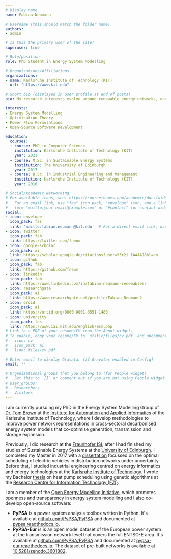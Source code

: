 ```yaml
---
# Display name
name: Fabian Neumann

# Username (this should match the folder name)
authors:
- admin

# Is this the primary user of the site?
superuser: true

# Role/position
role: PhD Student in Energy System Modelling

# Organizations/Affiliations
organizations:
- name: Karlsruhe Institute of Technology (KIT)
  url: "https://www.kit.edu"

# Short bio (displayed in user profile at end of posts)
bio: My research interests evolve around renewable energy networks, energy system modelling, sector coupling, large-scale optimisation and energy technologies.

interests:
- Energy System Modelling
- Optimisation Theory
- Power Flow Formulations
- Open-Source Software Development

education:
  courses:
  - course: PhD in Computer Science
    institution: Karlsruhe Institute of Technology (KIT)
    year: 2021
  - course: M.Sc. in Sustainable Energy Systems
    institution: The University of Edinburgh
    year: 2017
  - course: B.Sc. in Industrial Engineering and Management
    institution: Karlsruhe Institute of Technology (KIT)
    year: 2016

# Social/Academic Networking
# For available icons, see: https://sourcethemes.com/academic/docs/widgets/#icons
#   For an email link, use "fas" icon pack, "envelope" icon, and a link in the
#   form "mailto:your-email@example.com" or "#contact" for contact widget.
social:
- icon: envelope
  icon_pack: fas
  link: 'mailto:fabian.neumann@kit.edu'  # For a direct email link, use "mailto:test@example.org".
- icon: twitter
  icon_pack: fab
  link: https://twitter.com/fneum
- icon: google-scholar
  icon_pack: ai
  link: https://scholar.google.de/citations?user=95r2i_IAAAAJ&hl=en
- icon: github
  icon_pack: fab
  link: https://github.com/fneum
- icon: linkedin
  icon_pack: fab
  link: https://www.linkedin.com/in/fabian-neumann-renewables/
- icon: researchgate
  icon_pack: ai
  link: https://www.researchgate.net/profile/Fabian_Neumann2
- icon: orcid
  icon_pack: ai
  link: https://orcid.org/0000-0001-8551-1480
- icon: university
  icon_pack: fas
  link: https://www.iai.kit.edu/english/esm.php
# Link to a PDF of your resume/CV from the About widget.
# To enable, copy your resume/CV to `static/files/cv.pdf` and uncomment the lines below.  
# - icon: cv
#   icon_pack: ai
#   link: files/cv.pdf

# Enter email to display Gravatar (if Gravatar enabled in Config)
email: ""
  
# Organizational groups that you belong to (for People widget)
#   Set this to `[]` or comment out if you are not using People widget.  
# user_groups:
# - Researchers
# - Visitors
---
```


I am currently pursuing my PhD in the Energy System Modelling Group of [Dr. Tom Brown](https://nworbmot.org/) at the [Institute for Automation and Applied Informatics](https://www.iai.kit.edu/) of the Karlsruhe Institute of Technology, where I develop methodologies to improve power network representations in cross-sectoral decarbonised energy system models that co-optimise generation, transmission and storage expansion.

Previously, I did research at the [Fraunhofer ISI](https://www.isi.fraunhofer.de/), after I had finished my studies of Sustainable Energy Systems at the [University of Edinburgh](https://www.eng.ed.ac.uk/studying/postgraduate/msc-taught/msc-sustainable-energy-systems). I completed my Master in 2017 with a [dissertation](https://doi.org/10.13140/RG.2.2.13347.96805) focussed on the optimal scheduling of electric vehicles in distribution networks under uncertainty. Before that, I studied industrial engineering centred on energy informatics and energy technologies at the [Karlsruhe Institute of Technology](https://www.wiwi.kit.edu/english/studiengangWiingBSc.php). I wrote my Bachelor [thesis](https://doi.org/10.13140/RG.2.2.20058.85440) on heat pump scheduling using genetic algorithms at the [Research Centre for Information Technology (FZI)](https://www.fzi.de/en/about-us/organisation/research-divisions/ispe/?contentId_=2257).

I am a member of the [Open Energy Modelling Initiative](http://openmod-initiative.org/), which promotes openness and transparency in energy system modelling and I also co-develop open-source software:

- __PyPSA__ is a power system analysis toolbox written in Python. It's available at [github.com/PyPSA/PyPSA](https://github.com/PyPSA/PyPSA) and documented at [pypsa.readthedocs.io](https://pypsa.readthedocs.io/).
- __PyPSA-Eur__ is is an open model dataset of the European power system at the transmission network level that covers the full ENTSO-E area. It's available at [github.com/PyPSA/PyPSA](https://github.com/PyPSA/PyPSA-Eur) and documented at [pypsa-eur.readthedocs.io](https://pypsa-eur.readthedocs.io/). The dataset of pre-built networks is available at [10.5281/zenodo.3601882](https://doi.org/10.5281/zenodo.3601882).